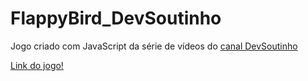 # FlappyBird_DevSoutinho

Jogo criado com JavaScript da série de vídeos do [canal DevSoutinho](https://www.youtube.com/channel/UCzR2u5RWXWjUh7CwLSvbitA)

[Link do jogo!](https://esthermarie.github.io/FlappyBird_DevSoutinho/)
